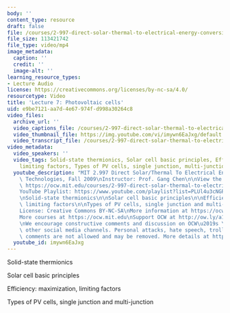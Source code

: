 ```yaml
---
body: ''
content_type: resource
draft: false
file: /courses/2-997-direct-solar-thermal-to-electrical-energy-conversion-technologies-fall-2009/mit2_997f09_lec07_360p_16_9.mp4
file_size: 113421742
file_type: video/mp4
image_metadata:
  caption: ''
  credit: ''
  image-alt: ''
learning_resource_types:
- Lecture Audio
license: https://creativecommons.org/licenses/by-nc-sa/4.0/
resourcetype: Video
title: 'Lecture 7: Photovoltaic cells'
uid: e9be7121-aa7d-4e67-974f-d998a30264c8
video_files:
  archive_url: ''
  video_captions_file: /courses/2-997-direct-solar-thermal-to-electrical-energy-conversion-technologies-fall-2009/123LG1bx_DJxTfD_P8JB1wY2Y9gw8ggFe_transcript.webvtt
  video_thumbnail_file: https://img.youtube.com/vi/imywn6EaJxg/default.jpg
  video_transcript_file: /courses/2-997-direct-solar-thermal-to-electrical-energy-conversion-technologies-fall-2009/123LG1bx_DJxTfD_P8JB1wY2Y9gw8ggFe_transcript.pdf
video_metadata:
  video_speakers: ''
  video_tags: Solid-state thermionics, Solar cell basic principles, Efficiency, maximization,
    limiting factors, Types of PV cells, single junction, multi-junction
  youtube_description: "MIT 2.997 Direct Solar/Thermal To Electrical Energy Conversion\
    \ Technologies, Fall 2009\nInstructor: Prof. Gang Chen\n\nView the complete course:\
    \ https://ocw.mit.edu/courses/2-997-direct-solar-thermal-to-electrical-energy-conversion-technologies-fall-2009/\n\
    YouTube Playlist: https://www.youtube.com/playlist?list=PLUl4u3cNGP62sv7_wYRKqvf1HsL4p54Kj\n\
    \nSolid-state thermionics\n\nSolar cell basic principles\n\nEfficiency: maximization,\
    \ limiting factors\n\nTypes of PV cells, single junction and multi-junction\n\n\
    License: Creative Commons BY-NC-SA\nMore information at https://ocw.mit.edu/terms\n\
    More courses at https://ocw.mit.edu\nSupport OCW at http://ow.ly/a1If50zVRlQ\n\
    \nWe encourage constructive comments and discussion on OCW\u2019s YouTube and\
    \ other social media channels. Personal attacks, hate speech, trolling, and inappropriate\
    \ comments are not allowed and may be removed. More details at https://ocw.mit.edu/comments."
  youtube_id: imywn6EaJxg
---
```

Solid-state thermionics

Solar cell basic principles

Efficiency: maximization, limiting factors

Types of PV cells, single junction and multi-junction